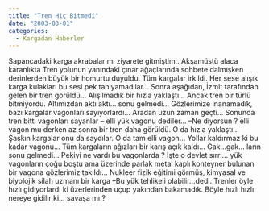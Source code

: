 ```yaml
---
title: "Tren Hiç Bitmedi"
date: "2003-03-01"
categories: 
  - Kargadan Haberler
---
```


Sapancadaki karga akrabalarımı ziyarete gitmiştim.. Akşamüstü alaca karanlıkta Tren yolunun yanındaki çınar ağaçlarında sohbete dalmışken derinlerden büyük bir homurtu duyuldu. Tüm kargalar irkildi. Her sese alışık karga kulakları bu sesi pek tanıyamadılar... Sonra aşağıdan, İzmit tarafından gelen bir tren görüldü... Alışılmadık bir hızla yaklaştı... Ancak tren bir türlü bitmiyordu. Altımızdan aktı aktı... sonu gelmedi... Gözlerimize inanamadık, bazı kargalar vagonları sayıyorlardı... Aradan uzun zaman geçti... Sonunda tren bitti vagonları sayanlar – elli yük vagonu dediler... –Ne diyorsun ? elli vagon mu derken az sonra bir tren daha görüldü. O da hızla yaklaştı... Şaşkın kargalar onu da saydılar. O da tam elli vagon... Yollar kaldırmaz ki bu kadar vagonu... Tüm kargaların ağızları bir karış açık kaldı... Gak...gak... ların sonu gelmedi... Pekiyi ne vardı bu vagonlarda ? İşte o devlet sırrı... yük vagonların çoğu boştu ama üzerinde parlak metal kaplı konteyner bulunan bir vagona gözlerimiz takıldı... Nukleer fizik eğitimi görmüş, kimyasal ve biyolojik silah uzmanı bir karga –Bu yük tehlikeli olabilir...dedi. Trenler öyle hızlı gidiyorlardı ki üzerlerinden uçup yakından bakamadık. Böyle hızlı hızlı nereye gidilir ki... savaşa mı ?
